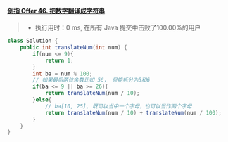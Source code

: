 #### [剑指 Offer 46. 把数字翻译成字符串](https://leetcode-cn.com/problems/ba-shu-zi-fan-yi-cheng-zi-fu-chuan-lcof/)

> - 执行用时：0 ms, 在所有 Java 提交中击败了100.00%的用户

```java
class Solution {
    public int translateNum(int num) {
        if(num <= 9){
            return 1;
        }
        int ba = num % 100;
        // 如果最后两位余数比如 56， 只能拆分为5和6
        if(ba <= 9 || ba >= 26){
            return translateNum(num / 10);
        }else{
            // ba[10, 25], 既可以当中一个字母，也可以当作两个字母
            return translateNum(num / 10) + translateNum(num / 100);
        }
    }
}
```


